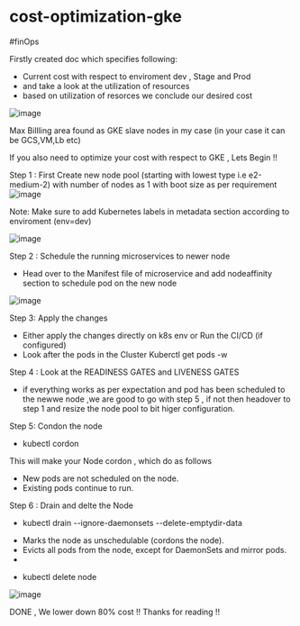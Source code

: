 # cost-optimization-gke
#finOps

Firstly created doc which specifies following:
 - Current cost with respect to enviroment dev , Stage and Prod
 - and take a look at the utilization of resources
 - based on utilization of resorces we conclude our desired cost

![image](https://github.com/Shubham2194/cost-optimization-gke/assets/83746560/b1e8d9b6-c729-41dd-9f67-d8a50a74fad3)


Max Billling area found as GKE slave nodes in my case (in your case it can be GCS,VM,Lb etc) 

If you also need to optimize your cost with respect to GKE , Lets Begin !!



Step 1 :
	First Create new node pool (starting with lowest type i.e e2-medium-2) with number of nodes as 1 with boot size as per requirement
 ![image](https://github.com/Shubham2194/cost-optimization-gke/assets/83746560/e78ce62b-8f61-4713-a4ef-2a19dc5022e2)

 

Note: Make sure to add  Kubernetes labels  in metadata section according to enviroment 
(env=dev)


![image](https://github.com/Shubham2194/cost-optimization-gke/assets/83746560/d28ec4ae-a295-42d5-8897-30da9005af5d)



Step 2 : Schedule the running microservices to newer node
- Head over to the Manifest file of microservice and add nodeaffinity section to schedule pod on the new node



![image](https://github.com/Shubham2194/cost-optimization-gke/assets/83746560/45034d40-1293-48c8-9495-b7e69cc6c993)



Step 3: Apply the changes
- Either apply the changes directly on k8s env or Run the CI/CD (if configured)
- Look after the pods in the Cluster
  Kuberctl get pods -w


 Step 4 : Look at the  READINESS GATES and LIVENESS GATES
 - if everything works as per expectation  and pod has been scheduled to the newwe node ,we are good to go with step 5 , if not then headover to step 1 and resize the node pool to bit higer configuration.

Step 5: Condon the node 

 - kubectl cordon  <node name >
 
 This will make your Node cordon , which do as follows

* New pods are not scheduled on the node.
* Existing pods continue to run.

Step 6 : Drain and delte the Node

- kubectl drain <node name> --ignore-daemonsets --delete-emptydir-data

* Marks the node as unschedulable (cordons the node).
* Evicts all pods from the node, except for DaemonSets and mirror pods.
* 
- kubectl delete node <node name>


![image](https://github.com/Shubham2194/cost-optimization-gke/assets/83746560/8f9e2495-47a2-4628-9e14-8073fd6ce46f)

 
	
DONE , We lower down 80% cost !!
Thanks for reading !!
